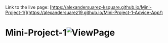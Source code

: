 Link to the live page: [https://alexandersuarez-ksquare.github.io/Mini-Project-1/](https://alexandersuarez19.github.io/Mini-Project-1-Advice-App/)
# Mini-Project-1![ViewPage](https://user-images.githubusercontent.com/125915698/227699854-03e62495-0fbe-44b1-8f4c-6378e12dcf5c.png)
